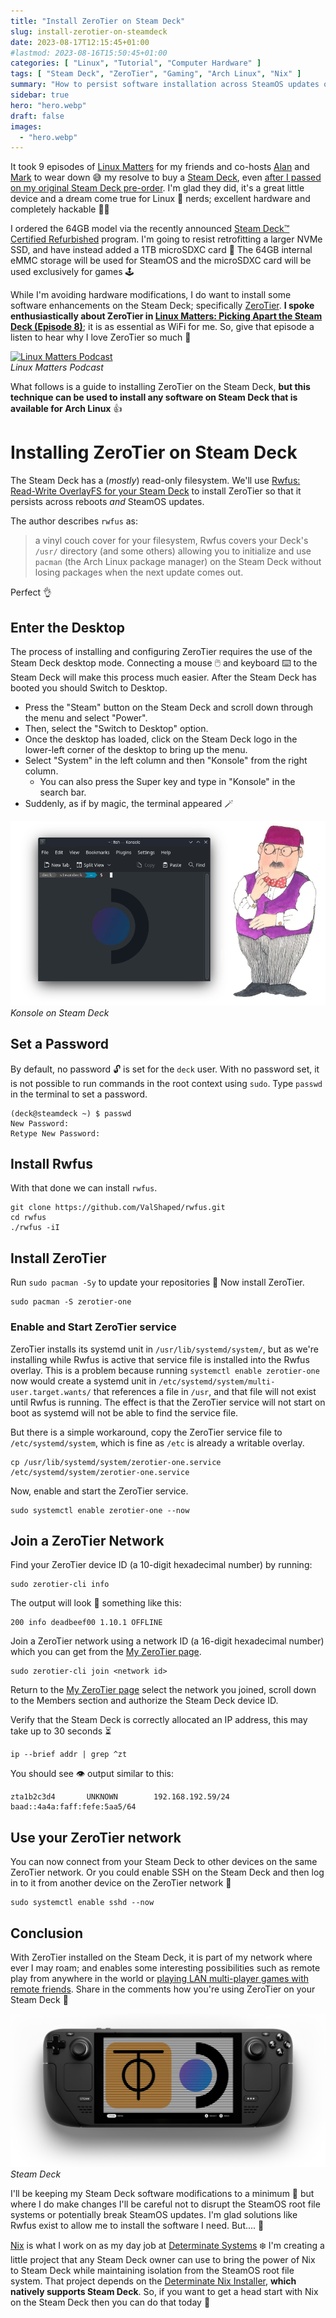 ```yaml
---
title: "Install ZeroTier on Steam Deck"
slug: install-zerotier-on-steamdeck
date: 2023-08-17T12:15:45+01:00
#lastmod: 2023-08-16T15:50:45+01:00
categories: [ "Linux", "Tutorial", "Computer Hardware" ]
tags: [ "Steam Deck", "ZeroTier", "Gaming", "Arch Linux", "Nix" ]
summary: "How to persist software installation across SteamOS updates on the Steam Deck."
sidebar: true
hero: "hero.webp"
draft: false
images:
  - "hero.webp"
---
```


It took 9 episodes of [Linux Matters](https://linuxmatters.sh) for my friends and co-hosts [Alan](https://linuxmatters.sh/host/apope/) and [Mark](https://linuxmatters.sh/host/mjohnson/) to wear down 😅 my resolve to buy a [Steam Deck](https://www.steamdeck.com/en/), even [after I passed on my original Steam Deck pre-order](/posts/steambox-vs-steamdeck/).
I'm glad they did, it's a great little device and a dream come true for Linux 🐧 nerds; excellent hardware and completely hackable 🧑‍💻

I ordered the 64GB model via the recently announced [Steam Deck™ Certified Refurbished](https://store.steampowered.com/sale/steamdeckrefurbished) program.
I'm going to resist retrofitting a larger NVMe SSD, and have instead added a 1TB microSDXC card 💾
The 64GB internal eMMC storage will be used for SteamOS and the microSDXC card will be used exclusively for games 🕹️

While I'm avoiding hardware modifications, I do want to install some software enhancements on the Steam Deck; specifically [ZeroTier](https://www.zerotier.com/).
**I spoke enthusiastically about ZeroTier in [Linux Matters: Picking Apart the Steam Deck (Episode 8)](https://linuxmatters.sh/episodes/8/)**; it is as essential as WiFi for me.
So, give that episode a listen to hear why I love ZeroTier so much 💖

<p class="text-center">
  <a href="https://linuxmatters.sh" target="_blank"><img src="https://linuxmatters.sh/img/episode/linuxmatters-banner-3000x750.webp" class="img-fluid" alt="Linux Matters Podcast"/></a>
  <br />
  <em>Linux Matters Podcast</em>
</p>

What follows is a guide to installing ZeroTier on the Steam Deck, **but this technique can be used to install any software on Steam Deck that is available for Arch Linux** 👍️

# Installing ZeroTier on Steam Deck

The Steam Deck has a (*mostly*) read-only filesystem.
We'll use [Rwfus: Read-Write OverlayFS for your Steam Deck](https://github.com/ValShaped/rwfus) to install ZeroTier so that it persists across reboots *and* SteamOS updates.

The author describes `rwfus` as:

> a vinyl couch cover for your filesystem, Rwfus covers your Deck's `/usr/` directory (and some others) allowing you to initialize and use `pacman` (the Arch Linux package manager) on the Steam Deck without losing packages when the next update comes out.

Perfect 👌️

## Enter the Desktop

The process of installing and configuring ZeroTier requires the use of the Steam Deck desktop mode.
Connecting a mouse 🖱️ and keyboard ⌨️ to the Steam Deck will make this process much easier.
After the Steam Deck has booted you should Switch to Desktop.

- Press the "Steam" button on the Steam Deck and scroll down through the menu and select "Power".
- Then, select the "Switch to Desktop" option.
- Once the desktop has loaded, click on the Steam Deck logo in the lower-left corner of the desktop to bring up the menu.
- Select "System" in the left column and then "Konsole" from the right column.
  - You can also press the Super key and type in "Konsole" in the search bar.
- Suddenly, as if by magic, the terminal appeared 🪄

<p class="text-center">
  <img src="./magic-terminal.webp" class="img-fluid" alt="Konsole"/>
  <br />
  <em>Konsole on Steam Deck</em>
</p>

## Set a Password

By default, no password 🔓️ is set for the `deck` user.
With no password set, it is not possible to run commands in the root context using `sudo`.
Type `passwd` in the terminal to set a password.

```shell
(deck@steamdeck ~) $ passwd
New Password:
Retype New Password:
```

## Install Rwfus

With that done we can install `rwfus`.

```shell
git clone https://github.com/ValShaped/rwfus.git
cd rwfus
./rwfus -iI
```

## Install ZeroTier

Run `sudo pacman -Sy` to update your repositories 🌿
Now install ZeroTier.

```shell
sudo pacman -S zerotier-one
```

### Enable and Start ZeroTier service

ZeroTier installs its systemd unit in `/usr/lib/systemd/system/`, but as we're installing while Rwfus is active that service file is installed into the Rwfus overlay.
This is a problem because running `systemctl enable zerotier-one` now would create a systemd unit in `/etc/systemd/system/multi-user.target.wants/` that references a file in `/usr`, and that file will not exist until Rwfus is running.
The effect is that the ZeroTier service will not start on boot as systemd will not be able to find the service file.

But there is a simple workaround, copy the ZeroTier service file to `/etc/systemd/system`, which is fine as `/etc` is already a writable overlay.

```shell
cp /usr/lib/systemd/system/zerotier-one.service /etc/systemd/system/zerotier-one.service
```

Now, enable and start the ZeroTier service.

```shell
sudo systemctl enable zerotier-one --now
```

## Join a ZeroTier Network

Find your ZeroTier device ID (a 10-digit hexadecimal number) by running:

```shell
sudo zerotier-cli info
```

The output will look 👀 something like this:

```text
200 info deadbeef00 1.10.1 OFFLINE
```

Join a ZeroTier network using a network ID (a 16-digit hexadecimal number) which you can get from the [My ZeroTier page](https://my.zerotier.com/).

```shell
sudo zerotier-cli join <network id>
```

Return to the [My ZeroTier page](https://my.zerotier.com/) select the network you joined, scroll down to the Members section and authorize the Steam Deck device ID.

Verify that the Steam Deck is correctly allocated an IP address, this may take up to 30 seconds ⏳️

```shell
ip --brief addr | grep ^zt
```

You should see 👁️ output similar to this:

```text
zta1b2c3d4       UNKNOWN        192.168.192.59/24 baad::4a4a:faff:fefe:5aa5/64
```

## Use your ZeroTier network

You can now connect from your Steam Deck to other devices on the same ZeroTier network.
Or you could enable SSH on the Steam Deck and then log in to it from another device on the ZeroTier network 💪

```shell
sudo systemctl enable sshd --now
```

## Conclusion

With ZeroTier installed on the Steam Deck, it is part of my network where ever I may roam; and enables some interesting possibilities such as remote play from anywhere in the world or [playing LAN multi-player games with remote friends](https://steamcommunity.com/sharedfiles/filedetails/?id=2632149295).
Share in the comments how you're using ZeroTier on your Steam Deck 💬

<p class="text-center">
  <img src="./SteamDeck-ZeroTier.webp" class="img-fluid" alt="Steam Deck with ZeroTier"/>
  <br />
  <em>Steam Deck</em>
</p>

I'll be keeping my Steam Deck software modifications to a minimum 🤏 but where I do make changes I'll be careful not to disrupt the SteamOS root file systems or potentially break SteamOS updates.
I'm glad solutions like Rwfus exist to allow me to install the software I need. But.... 🤔

[Nix](https://nixos.org) is what I work on as my day job at [Determinate Systems](https://determinate.systems) ❄️
I'm creating a little project that any Steam Deck owner can use to bring the power of Nix to Steam Deck while maintaining isolation from the SteamOS root file system.
That project depends on the [Determinate Nix Installer](https://github.com/DeterminateSystems/nix-installer), **which natively supports Steam Deck**.
So, if you want to get a head start with Nix on the Steam Deck then you can do that today 🙂
